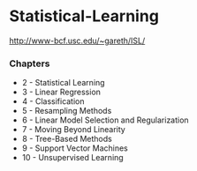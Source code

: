 # Statistical-Learning
http://www-bcf.usc.edu/~gareth/ISL/

### Chapters

* 2 - Statistical Learning
* 3 - Linear Regression
* 4 - Classification
* 5 - Resampling Methods
* 6 - Linear Model Selection and Regularization
* 7 - Moving Beyond Linearity
* 8 - Tree-Based Methods
* 9 - Support Vector Machines
* 10 - Unsupervised Learning

